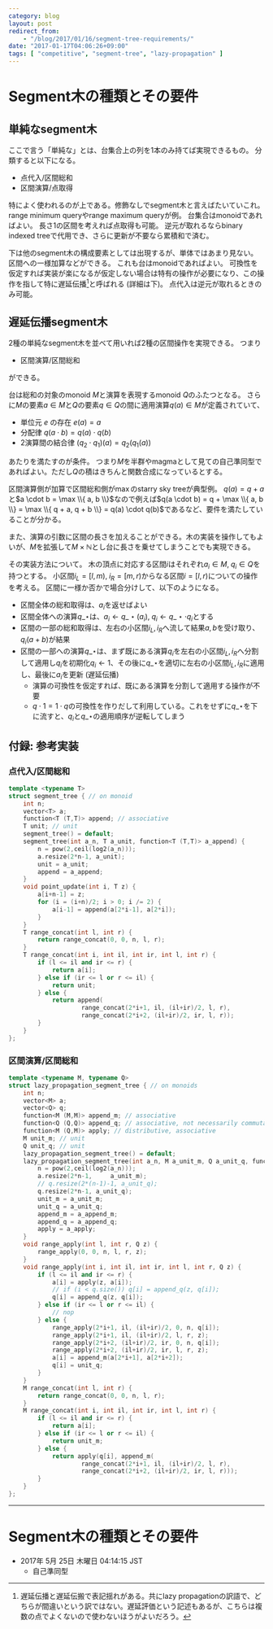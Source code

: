 ```yaml
---
category: blog
layout: post
redirect_from:
    - "/blog/2017/01/16/segment-tree-requirements/"
date: "2017-01-17T04:06:26+09:00"
tags: [ "competitive", "segment-tree", "lazy-propagation" ]
---
```


# Segment木の種類とその要件

## 単純なsegment木

ここで言う「単純な」とは、台集合上の列を$1$本のみ持てば実現できるもの。
分類すると以下になる。

-   点代入/区間総和
-   区間演算/点取得

特によく使われるのが上である。修飾なしでsegment木と言えばたいていこれ。
range minimum queryやrange maximum queryが例。
台集合はmonoidであればよい。
長さ$1$の区間を考えれば点取得も可能。
逆元が取れるならbinary indexed treeで代用でき、さらに更新が不要なら累積和で済む。

下は他のsegment木の構成要素としては出現するが、単体ではあまり見ない。
区間への一様加算などができる。
これも台はmonoidであればよい。
可換性を仮定すれば実装が楽になるが仮定しない場合は特有の操作が必要になり、この操作を指して特に遅延伝播[^1]と呼ばれる (詳細は下)。
点代入は逆元が取れるときのみ可能。

## 遅延伝播segment木

$2$種の単純なsegment木を並べて用いれば$2$種の区間操作を実現できる。
つまり

-   区間演算/区間総和

ができる。

台は総和の対象のmonoid $M$と演算を表現するmonoid $Q$のふたつとなる。
さらに$M$の要素$a \in M$と$Q$の要素$q \in Q$の間に適用演算$q(a) \in M$が定義されていて、

-   単位元 $e$ の存在 $e(a) = a$
-   分配律 $q(a \cdot b) = q(a) \cdot q(b)$
-   $2$演算間の結合律 $(q_2 \cdot q_1)(a) = q_2(q_1(a))$

あたりを満たすのが条件。
つまり$M$を半群やmagmaとして見ての自己準同型であればよい。ただし$Q$の積はきちんと関数合成になっているとする。

区間演算側が加算で区間総和側が$\max$のstarry sky treeが典型例。
$q(a) = q + a$と$a \cdot b = \max \\{ a, b \\}$なので例えば$q(a \cdot b) = q + \max \\{ a, b \\} = \max \\{ q + a, q + b \\} = q(a) \cdot q(b)$であるなど、要件を満たしていることが分かる。

また、演算の引数に区間の長さを加えることができる。木の実装を操作してもよいが、$M$を拡張して$M \times \mathbb{N}$とし台に長さを乗せてしまうことでも実現できる。

その実装方法について。
木の頂点に対応する区間$i$はそれぞれ$a_i \in M,\; q_i \in Q$を持つとする。
小区間$i_L = [l,m),\; i_R = [m,r)$からなる区間$i = [l,r)$についての操作を考える。
区間に一様か否かで場合分けして、以下のようになる。

-   区間全体の総和取得は、$a_i$を返せばよい
-   区間全体への演算$q\_\star$は、$a_i \gets q\_\star(a_i),\; q_i \gets q\_\star \cdot q_i$とする
-   区間の一部の総和取得は、左右の小区間$i_L, i_R$へ流して結果$a, b$を受け取り、$q_i(a + b)$が結果
-   区間の一部への演算$q\_\star$は、まず既にある演算$q_i$を左右の小区間$i_L, i_R$へ分割して適用し$q_i$を初期化$q_i \gets 1$、その後に$q\_\star$を適切に左右の小区間$i_L, i_R$に適用し、最後に$a_i$を更新 (遅延伝播)
    -   演算の可換性を仮定すれば、既にある演算を分割して適用する操作が不要
    -   $q \cdot 1 = 1 \cdot q$の可換性を作りだして利用している。これをせずに$q\_\star$を下に流すと、$q_i$と$q\_\star$の適用順序が逆転してしまう

## 付録: 参考実装

### 点代入/区間総和

``` c++
template <typename T>
struct segment_tree { // on monoid
    int n;
    vector<T> a;
    function<T (T,T)> append; // associative
    T unit; // unit
    segment_tree() = default;
    segment_tree(int a_n, T a_unit, function<T (T,T)> a_append) {
        n = pow(2,ceil(log2(a_n)));
        a.resize(2*n-1, a_unit);
        unit = a_unit;
        append = a_append;
    }
    void point_update(int i, T z) {
        a[i+n-1] = z;
        for (i = (i+n)/2; i > 0; i /= 2) {
            a[i-1] = append(a[2*i-1], a[2*i]);
        }
    }
    T range_concat(int l, int r) {
        return range_concat(0, 0, n, l, r);
    }
    T range_concat(int i, int il, int ir, int l, int r) {
        if (l <= il and ir <= r) {
            return a[i];
        } else if (ir <= l or r <= il) {
            return unit;
        } else {
            return append(
                    range_concat(2*i+1, il, (il+ir)/2, l, r),
                    range_concat(2*i+2, (il+ir)/2, ir, l, r));
        }
    }
};
```

### 区間演算/区間総和

``` c++
template <typename M, typename Q>
struct lazy_propagation_segment_tree { // on monoids
    int n;
    vector<M> a;
    vector<Q> q;
    function<M (M,M)> append_m; // associative
    function<Q (Q,Q)> append_q; // associative, not necessarily commutative
    function<M (Q,M)> apply; // distributive, associative
    M unit_m; // unit
    Q unit_q; // unit
    lazy_propagation_segment_tree() = default;
    lazy_propagation_segment_tree(int a_n, M a_unit_m, Q a_unit_q, function<M (M,M)> a_append_m, function<Q (Q,Q)> a_append_q, function<M (Q,M)> a_apply) {
        n = pow(2,ceil(log2(a_n)));
        a.resize(2*n-1,     a_unit_m);
        // q.resize(2*(n-1)-1, a_unit_q);
        q.resize(2*n-1, a_unit_q);
        unit_m = a_unit_m;
        unit_q = a_unit_q;
        append_m = a_append_m;
        append_q = a_append_q;
        apply = a_apply;
    }
    void range_apply(int l, int r, Q z) {
        range_apply(0, 0, n, l, r, z);
    }
    void range_apply(int i, int il, int ir, int l, int r, Q z) {
        if (l <= il and ir <= r) {
            a[i] = apply(z, a[i]);
            // if (i < q.size()) q[i] = append_q(z, q[i]);
            q[i] = append_q(z, q[i]);
        } else if (ir <= l or r <= il) {
            // nop
        } else {
            range_apply(2*i+1, il, (il+ir)/2, 0, n, q[i]);
            range_apply(2*i+1, il, (il+ir)/2, l, r, z);
            range_apply(2*i+2, (il+ir)/2, ir, 0, n, q[i]);
            range_apply(2*i+2, (il+ir)/2, ir, l, r, z);
            a[i] = append_m(a[2*i+1], a[2*i+2]);
            q[i] = unit_q;
        }
    }
    M range_concat(int l, int r) {
        return range_concat(0, 0, n, l, r);
    }
    M range_concat(int i, int il, int ir, int l, int r) {
        if (l <= il and ir <= r) {
            return a[i];
        } else if (ir <= l or r <= il) {
            return unit_m;
        } else {
            return apply(q[i], append_m(
                    range_concat(2*i+1, il, (il+ir)/2, l, r),
                    range_concat(2*i+2, (il+ir)/2, ir, l, r)));
        }
    }
};
```

[^1]: 遅延伝播と遅延伝搬で表記揺れがある。共にlazy propagationの訳語で、どちらが間違いという訳ではない。遅延評価という記述もあるが、こちらは複数の点でよくないので使わないほうがよいだろう。

---

# Segment木の種類とその要件

-   2017年  5月 25日 木曜日 04:14:15 JST
    -   自己準同型
